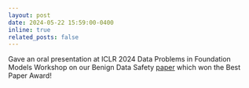 ```yaml
---
layout: post
date: 2024-05-22 15:59:00-0400
inline: true
related_posts: false
---
```


Gave an oral presentation at ICLR 2024 Data Problems in Foundation Models Workshop on our Benign Data Safety [paper](https://arxiv.org/abs/2404.01099) which won the Best Paper Award!
